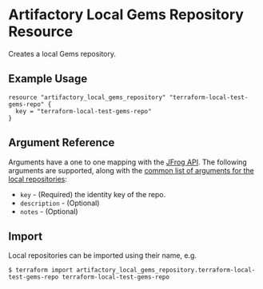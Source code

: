 # Artifactory Local Gems Repository Resource

Creates a local Gems repository.

## Example Usage

```hcl
resource "artifactory_local_gems_repository" "terraform-local-test-gems-repo" {
  key = "terraform-local-test-gems-repo"
}
```

## Argument Reference

Arguments have a one to one mapping with the [JFrog API](https://www.jfrog.com/confluence/display/RTF/Repository+Configuration+JSON).
The following arguments are supported, along with the [common list of arguments for the local repositories](local.md):

* `key` - (Required) the identity key of the repo.
* `description` - (Optional)
* `notes` - (Optional)



## Import

Local repositories can be imported using their name, e.g.
```
$ terraform import artifactory_local_gems_repository.terraform-local-test-gems-repo terraform-local-test-gems-repo
```